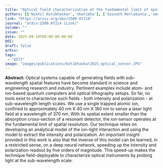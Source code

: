 ```yaml
---
title: "Optical field characterization at the fundamental limit of spatial resolution with a trapped ion"
authors: [['Nikhil Kotibhaskar','nkotibha'], ['Sainath Motlakunta','smotlaku'],['Anthony Vogliano','avogliano'],['Lewis Hahn','rlhahn'], ['Rajibul Islam', 'krislam']]
link: "https://arxiv.org/abs/2509.07214"
journal: "arXiv:2509.07214 [Link]"
volume: ""
issue: ""
date: 2025-09-10T00:00:00-00:00
DOI: 
draft: false
arXiv: 
tags:
 - "QITI" 
image: "images/publications/kotibhaskar2025_optical_sensor.JPG"
---
```


**Abstract:** Optical systems capable of generating fields with sub-wavelength spatial features have become standard in science and engineering research and industry. Pertinent examples include atom- and ion-based quantum computers and optical lithography setups. So far, no tools exist to characterize such fields - both intensity and polarization - at sub-wavelength length scales. We use a single trapped atomic ion, confined to approximately 40 nm X 40 nm X 180 nm to sense a laser light field at a wavelength of 370 nm. With its spatial extent smaller than the absorption cross-section of a resonant detector, the ion-sensor operates at the fundamental limit of spatial resolution. Our technique relies on developing an analytical model of the ion-light interaction and using the model to extract the intensity and polarization. An important insight provided in this work is also that the inverse of this model can be learned, in a restricted sense, on a deep neural network, speeding up the intensity and polarization readout by five orders of magnitude. This speed-up makes the technique field-deployable to characterize optical instruments by probing light at the sub-wavelength scale.